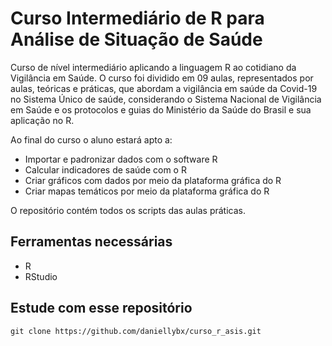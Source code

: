 # Curso Intermediário de R para Análise de Situação de Saúde

Curso de nível intermediário aplicando a linguagem R ao cotidiano da Vigilância em Saúde. 
O curso foi dividido em 09 aulas, representados por aulas, teóricas e práticas, que abordam a vigilância em saúde da Covid-19 no Sistema Único de saúde, considerando o Sistema Nacional de Vigilância em Saúde e os protocolos e guias do Ministério da Saúde do Brasil e sua aplicação no R.

Ao final do curso o aluno estará apto a:
- Importar e padronizar dados com o software R
- Calcular indicadores de saúde com o R
- Criar gráficos com dados por meio da plataforma gráfica do R
- Criar mapas temáticos por meio da plataforma gráfica do R

O repositório contém todos os scripts das aulas práticas. 

## Ferramentas necessárias
- R
- RStudio

## Estude com esse repositório
````
git clone https://github.com/daniellybx/curso_r_asis.git
````
